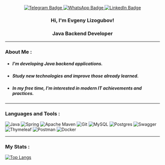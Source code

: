 <div align="center">
	<a href="https://t.me/noobikel">
		  <img src="https://img.shields.io/badge/Telegram-%230088cc?style=for-the-badge&logo=telegram&logoColor=white" alt="Telegram Badge"/>
	</a> 
	<a href="https://wa.link/jvmmy8">
		  <img src="https://img.shields.io/badge/Whatsapp-%2325D366?style=for-the-badge&logo=whatsapp&logoColor=white" alt="WhatsApp Badge"/>
	</a> 
	<a href="#">
		  <img src="https://img.shields.io/badge/linkedin-%230077b5?style=for-the-badge&logo=linkedin&logoColor=white" alt="LinkedIn Badge"/>
	</a>
</div>

<div align="center">
	<h3>Hi, I'm Evgeny Lizogubov!</h3>
	<h3>Java Backend Developer</h3>
</div>

---
### About Me :
- ##### I'm developing Java backend applications.
- ##### Study new technologies and improve those already learned.
- ##### In my free time, I'm interested in modern IT achievements and practices.

---
### Languages and Tools :
![Java](https://img.shields.io/badge/java-%23ED8B00.svg?style=for-the-badge&logo=openjdk&logoColor=white) ![Spring](https://img.shields.io/badge/spring-%236DB33F.svg?style=for-the-badge&logo=spring&logoColor=white) ![Apache Maven](https://img.shields.io/badge/Apache%20Maven-C71A36?style=for-the-badge&logo=Apache%20Maven&logoColor=white) ![Git](https://img.shields.io/badge/git-%23F05033.svg?style=for-the-badge&logo=git&logoColor=white) ![MySQL](https://img.shields.io/badge/mysql-%2300f.svg?style=for-the-badge&logo=mysql&logoColor=white) ![Postgres](https://img.shields.io/badge/postgres-%23316192.svg?style=for-the-badge&logo=postgresql&logoColor=white) ![Swagger](https://img.shields.io/badge/-Swagger-%23Clojure?style=for-the-badge&logo=swagger&logoColor=white) ![Thymeleaf](https://img.shields.io/badge/Thymeleaf-%23005C0F.svg?style=for-the-badge&logo=Thymeleaf&logoColor=white) ![Postman](https://img.shields.io/badge/Postman-FF6C37?style=for-the-badge&logo=postman&logoColor=white) ![Docker](https://img.shields.io/badge/docker-%230db7ed.svg?style=for-the-badge&logo=docker&logoColor=white)

--- 
### My Stats :
[![Top Langs](https://github-readme-stats.vercel.app/api/top-langs/?username=EvgeniyLizogubov&layout=compact&theme=transparent&hide_border=true)](https://github.com/anuraghazra/github-readme-stats)
